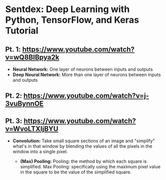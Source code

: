 # Sentdex: Deep Learning with Python, TensorFlow, and Keras Tutorial
## Pt. 1: https://www.youtube.com/watch?v=wQ8BIBpya2k

- **Neural Network:** One layer of neurons between inputs and outputs
- **Deep Neural Network:** More than one layer of neurons between inputs and outputs

## Pt. 2: https://www.youtube.com/watch?v=j-3vuBynnOE

## Pt. 3: https://www.youtube.com/watch?v=WvoLTXIjBYU

- **Convolution:** Take small square sections of an image and "simplify" what's in that window by blending the values of all the pixels in the window into a single pixel.

    - **(Max) Pooling:** Pooling: the method by which each square is simplified. Max Pooling: specifically using the maximum pixel value in the square to be the value of the simplified square.

